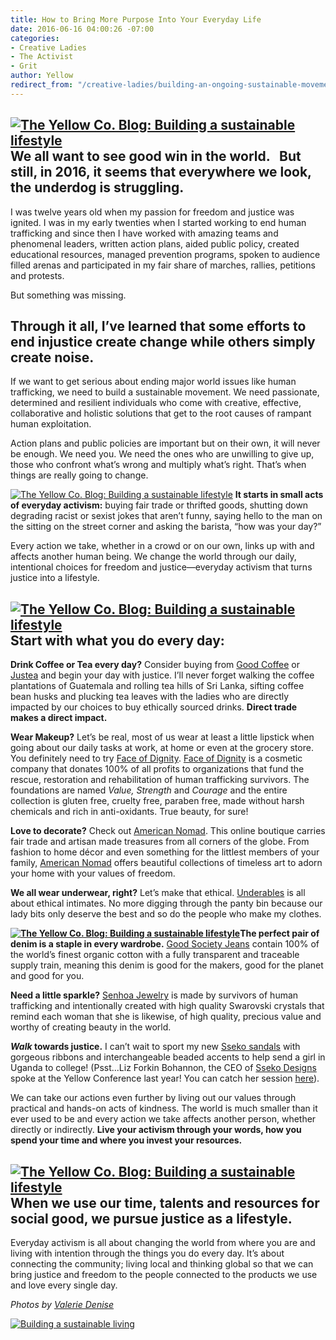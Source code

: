 ```yaml
---
title: How to Bring More Purpose Into Your Everyday Life
date: 2016-06-16 04:00:26 -07:00
categories:
- Creative Ladies
- The Activist
- Grit
author: Yellow
redirect_from: "/creative-ladies/building-an-ongoing-sustainable-movement-for-causes-you-care-about/"
---
```


## [![The Yellow Co. Blog: Building a sustainable lifestyle](https://yellow-blog-images.imgix.net/2016/06/ValerieDenisePhotos-7.jpg)](https://yellow-blog-images.imgix.net/2016/06/ValerieDenisePhotos-7.jpg) We all want to see good win in the world.   But still, in 2016, it seems that everywhere we look, the underdog is struggling.

I was twelve years old when my passion for freedom and justice was ignited. I was in my early twenties when I started working to end human trafficking and since then I have worked with amazing teams and phenomenal leaders, written action plans, aided public policy, created educational resources, managed prevention programs, spoken to audience filled arenas and participated in my fair share of marches, rallies, petitions and protests.

But something was missing.

## Through it all, I’ve learned that some efforts to end injustice create change while others simply create noise.

If we want to get serious about ending major world issues like human trafficking, we need to build a sustainable movement. We need passionate, determined and resilient individuals who come with creative, effective, collaborative and holistic solutions that get to the root causes of rampant human exploitation.

Action plans and public policies are important but on their own, it will never be enough. We need you. We need the ones who are unwilling to give up, those who confront what’s wrong and multiply what’s right. That’s when things are really going to change.

[![The Yellow Co. Blog: Building a sustainable lifestyle](https://yellow-blog-images.imgix.net/2016/06/ValerieDenisePhotos-10.jpg)](https://yellow-blog-images.imgix.net/2016/06/ValerieDenisePhotos-10.jpg) **It starts in small acts of everyday activism:** buying fair trade or thrifted goods, shutting down degrading racist or sexist jokes that aren’t funny, saying hello to the man on the sitting on the street corner and asking the barista, “how was your day?”

Every action we take, whether in a crowd or on our own, links up with and affects another human being. We change the world through our daily, intentional choices for freedom and justice—everyday activism that turns justice into a lifestyle.

## [![The Yellow Co. Blog: Building a sustainable lifestyle](https://yellow-blog-images.imgix.net/2016/06/ValerieDenisePhotos-9-e1465936596937.jpg)](https://yellow-blog-images.imgix.net/2016/06/ValerieDenisePhotos-9-e1465936596937.jpg) **Start with what you do every day:**

**Drink Coffee or Tea every day?** Consider buying from [Good Coffee](https://www.dogoodcoffee.ca/pages/find-good-coffee-at) or [Justea](http://justea.com/) and begin your day with justice. I’ll never forget walking the coffee plantations of Guatemala and rolling tea hills of Sri Lanka, sifting coffee bean husks and plucking tea leaves with the ladies who are directly impacted by our choices to buy ethically sourced drinks. **Direct trade makes a direct impact.**

**Wear Makeup?** Let’s be real, most of us wear at least a little lipstick when going about our daily tasks at work, at home or even at the grocery store. You definitely need to try [Face of Dignity](https://shopiwillbringchange.com/en/). [Face of Dignity](https://shopiwillbringchange.com/en/) is a cosmetic company that donates 100% of all profits to organizations that fund the rescue, restoration and rehabilitation of human trafficking survivors. The foundations are named _Value, Strength_ and _Courage_ and the entire collection is gluten free, cruelty free, paraben free, made without harsh chemicals and rich in anti-oxidants. True beauty, for sure!

**Love to decorate?** Check out [American Nomad](https://shopamericannomad.com/collections/earrings/products/new-pastures-earrings). This online boutique carries fair trade and artisan made treasures from all corners of the globe. From fashion to home décor and even something for the littlest members of your family, [American Nomad](https://shopamericannomad.com/collections/earrings/products/new-pastures-earrings) offers beautiful collections of timeless art to adorn your home with your values of freedom.

**We all wear underwear, right?** Let’s make that ethical. [Underables](http://www.underables.com/) is all about ethical intimates. No more digging through the panty bin because our lady bits only deserve the best and so do the people who make my clothes.

**[![The Yellow Co. Blog: Building a sustainable lifestyle](https://yellow-blog-images.imgix.net/2016/06/ValerieDenisePhotos-8.jpg)](https://yellow-blog-images.imgix.net/2016/06/ValerieDenisePhotos-8.jpg)The perfect pair of denim is a staple in every wardrobe.** [Good Society Jeans](https://goodsociety.org/collections/womens-slim-jeans) contain 100% of the world’s finest organic cotton with a fully transparent and traceable supply train, meaning this denim is good for the makers, good for the planet and good for you.

**Need a little sparkle?** [Senhoa Jewelry](http://senhoa.org/) is made by survivors of human trafficking and intentionally created with high quality Swarovski crystals that remind each woman that she is likewise, of high quality, precious value and worthy of creating beauty in the world.

**_Walk_ towards justice.** I can’t wait to sport my new [Sseko sandals](https://ssekodesigns.com/footwear/sandals/ribbon-sandals.html?redirect_mongo_id=56d9c74a3830661735120300&utm_campaign=Branded+Search&utm_medium=cpc&utm_source=google&gclid=CMiqupOtqM0CFYqPfgodsNkLcA) with gorgeous ribbons and interchangeable beaded accents to help send a girl in Uganda to college! (Psst...Liz Forkin Bohannon, the CEO of [Sseko Designs](https://ssekodesigns.com/footwear/sandals/ribbon-sandals.html?redirect_mongo_id=56d9c74a3830661735120300&utm_campaign=Branded+Search&utm_medium=cpc&utm_source=google&gclid=CJr0wOStqM0CFYqPfgod9GMNlg) spoke at the Yellow Conference last year! You can catch her session [here](https://yellowco.myshopify.com/products/yellow-conference-2015-speaker-session-videos)). 

We can take our actions even further by living out our values through practical and hands-on acts of kindness. The world is much smaller than it ever used to be and every action we take affects another person, whether directly or indirectly. **Live your activism through your words, how you spend your time and where you invest your resources.**

## **[![The Yellow Co. Blog: Building a sustainable lifestyle](https://yellow-blog-images.imgix.net/2016/06/ValerieDenisePhotos-14.jpg)](https://yellow-blog-images.imgix.net/2016/06/ValerieDenisePhotos-14.jpg)** When we use our time, talents and resources for social good, we pursue justice as a lifestyle.

Everyday activism is all about changing the world from where you are and living with intention through the things you do every day. It’s about connecting the community; living local and thinking global so that we can bring justice and freedom to the people connected to the products we use and love every single day.

_Photos by [Valerie Denise](http://www.valeriedenisephotos.com/)_

[![Building a sustainable living](https://yellow-blog-images.imgix.net/2016/06/TARATENG.jpg)](https://tarateng.com/)
